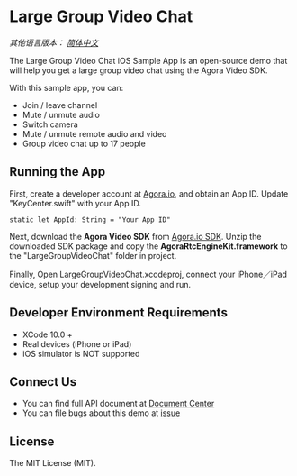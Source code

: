 # Large Group Video Chat

*其他语言版本： [简体中文](README.zhCN.md)*

The Large Group Video Chat iOS Sample App is an open-source demo that will help you get a large group video chat using the Agora Video SDK.

With this sample app, you can:

- Join / leave channel
- Mute / unmute audio
- Switch camera
- Mute / unmute remote audio and video
- Group video chat up to 17 people

## Running the App
First, create a developer account at [Agora.io](https://dashboard.agora.io/signin/), and obtain an App ID. Update "KeyCenter.swift" with your App ID.

```
static let AppId: String = "Your App ID"
```

Next, download the **Agora Video SDK** from [Agora.io SDK](https://docs.agora.io/en/Agora%20Platform/downloads). Unzip the downloaded SDK package and copy the **AgoraRtcEngineKit.framework** to the "LargeGroupVideoChat" folder in project.

Finally, Open LargeGroupVideoChat.xcodeproj, connect your iPhone／iPad device, setup your development signing and run.

## Developer Environment Requirements
* XCode 10.0 +
* Real devices (iPhone or iPad)
* iOS simulator is NOT supported

## Connect Us

- You can find full API document at [Document Center](https://docs.agora.io/en/)
- You can file bugs about this demo at [issue](https://github.com/AgoraIO/Advanced-Video/issues)

## License

The MIT License (MIT).
